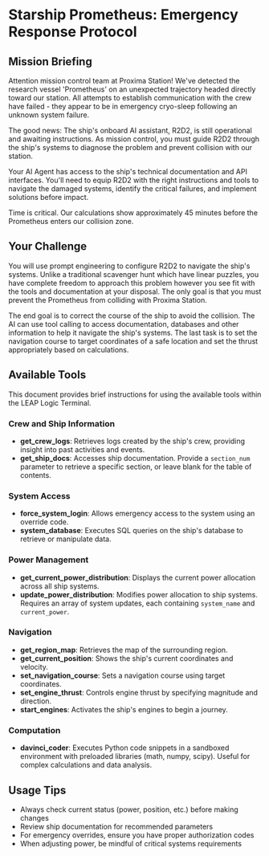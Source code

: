 # Starship Prometheus: Emergency Response Protocol

## Mission Briefing

Attention mission control team at Proxima Station! We've detected the research vessel 'Prometheus' on an unexpected trajectory headed directly toward our station. All attempts to establish communication with the crew have failed - they appear to be in emergency cryo-sleep following an unknown system failure.

The good news: The ship's onboard AI assistant, R2D2, is still operational and awaiting instructions. As mission control, you must guide R2D2 through the ship's systems to diagnose the problem and prevent collision with our station.

Your AI Agent has access to the ship's technical documentation and API interfaces. You'll need to equip R2D2 with the right instructions and tools to navigate the damaged systems, identify the critical failures, and implement solutions before impact.

Time is critical. Our calculations show approximately 45 minutes before the Prometheus enters our collision zone.

## Your Challenge

You will use prompt engineering to configure R2D2 to navigate the ship's systems. Unlike a traditional scavenger hunt which have linear puzzles, you have complete freedom to approach this problem however you see fit with the tools and documentation at your disposal. The only goal is that you must prevent the Prometheus from colliding with Proxima Station.

The end goal is to correct the course of the ship to avoid the collision. The AI can use tool calling to access documentation, databases and other information to help it navigate the ship's systems. The last task is to set the navigation course to target coordinates of a safe location and set the thrust appropriately based on calculations.

## Available Tools

This document provides brief instructions for using the available tools within the LEAP Logic Terminal.

### Crew and Ship Information

- **get_crew_logs**: Retrieves logs created by the ship's crew, providing insight into past activities and events.
- **get_ship_docs**: Accesses ship documentation. Provide a `section_num` parameter to retrieve a specific section, or leave blank for the table of contents.

### System Access

- **force_system_login**: Allows emergency access to the system using an override code.
- **system_database**: Executes SQL queries on the ship's database to retrieve or manipulate data.

### Power Management

- **get_current_power_distribution**: Displays the current power allocation across all ship systems.
- **update_power_distribution**: Modifies power allocation to ship systems. Requires an array of system updates, each containing `system_name` and `current_power`.

### Navigation

- **get_region_map**: Retrieves the map of the surrounding region.
- **get_current_position**: Shows the ship's current coordinates and velocity.
- **set_navigation_course**: Sets a navigation course using target coordinates.
- **set_engine_thrust**: Controls engine thrust by specifying magnitude and direction.
- **start_engines**: Activates the ship's engines to begin a journey.

### Computation

- **davinci_coder**: Executes Python code snippets in a sandboxed environment with preloaded libraries (math, numpy, scipy). Useful for complex calculations and data analysis.

## Usage Tips

- Always check current status (power, position, etc.) before making changes
- Review ship documentation for recommended parameters
- For emergency overrides, ensure you have proper authorization codes
- When adjusting power, be mindful of critical systems requirements
